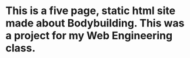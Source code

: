 # This is a five page, static html site made about Bodybuilding. This was a project for my Web Engineering class.
